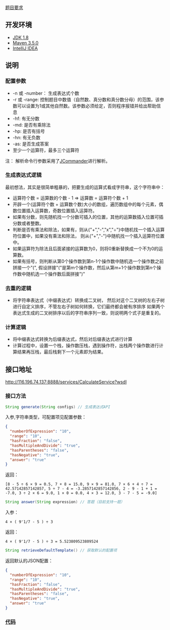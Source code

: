[题目要求](http://www.cnblogs.com/jiel/p/4810756.html)


## 开发环境
- [JDK 1.8](http://www.oracle.com/technetwork/java/javase/downloads/jdk8-downloads-2133151.html)
- [Maven 3.5.0](http://mirrors.tuna.tsinghua.edu.cn/apache/maven/maven-3/3.5.0/binaries/apache-maven-3.5.0-bin.zip)
- [IntelliJ IDEA](http://www.jetbrains.com/idea/)

## 说明

### 配置参数

- -n 或 -number： 生成表达式个数
- -r 或 -range: 控制题目中数值（自然数、真分数和真分数分母）的范围，该参数可以设置为1或其他自然数。该参数必须给定，否则程序报错并给出帮助信息
- -hf: 有无分数
- -md: 是否有乘除法
- -hp: 是否有括号
- -hn: 有无负数
- -as: 是否生成答案
- 至少一个运算符，最多三个运算符

注： 解析命令行参数采用了[JCommander](http://www.jcommander.org/)进行解析。

### 生成表达式逻辑
最初想法，其实是很简单粗暴的，把要生成的运算式看成字符串，这个字符串中：
- 运算符个数 = 运算数的个数 - 1 => 运算数 = 运算符个数 + 1
- 开辟一个(运算符个数 + 运算数个数)大小的数组，遍历数组中的每个元素，偶数位置插入运算数，奇数位置插入运算符。
- 如果有分数，则先随机找一个分数可插入的位置，其他的运算数插入位置可插分数或者整数。
- 判断是否有乘法和除法，如果有，则从{"+","-","x","÷"}中随机找一个插入运算符位置中，如果没有乘法和除法，
则从{"+","-"}中随机找一个插入运算符位置中。
- 如果运算符为除法且后面紧接的运算数为0，则将0重新替换成一个不为0的运算数。
- 如果有括号，则判断从第0个操作数到第n-1个操作数中随机选一个操作数之前拼接一个"(", 假设拼接"("是第m个操作数，然后从第m+1个操作数到第n个操作数中随机选一个操作数后面拼接")"

### 去重的逻辑
- 将字符串表达式（中缀表达式）转换成二叉树，
然后对这个二叉树的左右子树进行自定义排序，不管左右子树如何转换，它们最终都会被有序排序
如果两个表达式生成的二叉树排序以后的字符串序列一致，则说明两个式子是重复的。


### 计算逻辑
- 将中缀表达式转换为后缀表达式，然后对后缀表达式进行计算
- 计算过程中，设置一个栈，操作数压栈，遇到操作符，出栈两个操作数进行计算结果再压栈，最后栈剩下一个元素即为结果。

## 接口地址
http://116.196.74.137:8888/services/CalculateService?wsdl

### 接口方法
```java
String generate(String configs) // 生成表达式API
```

入参,字符串类型，可配置项见配置参数：
```json
{
  "numberOfExpression": "10",
  "range": "10",
  "hasFraction": "false",
  "hasMultipleAndDivide": "true",
  "hasParentheses": "false",
  "hasNegative": "true",
  "answer": "true"
}
```
返回：
```
[8 - 5 ÷ 6 × 9 = 0.5, 7 + 8 = 15.0, 9 × 9 = 81.0, 7 × 6 + 4 ÷ 7 = 42.57142857142857, 5 ÷ 7 - 4 = -3.2857142857142856, 2 - 9 - 1 + 1 = -7.0, 3 ÷ 2 × 6 = 9.0, 1 × 0 = 0.0, 4 × 3 = 12.0, 3 - 7 - 5 = -9.0]
```

```java
String answer(String expression) // 答题（目前支持一题）
```
入参：
```
4 × ( 9'1/7 - 5 ) ÷ 3
```

返回：
```
4 × ( 9'1/7 - 5 ) ÷ 3 = 5.523809523809524
```

```java
String retrieveDefaultTemplate() // 获取默认的配置项
```
返回默认的JSON配置：
```json
{
  "numberOfExpression": "10",
  "range": "10",
  "hasFraction": "false",
  "hasMultipleAndDivide": "true",
  "hasParentheses": "false",
  "hasNegative": "true",
  "answer": "true"
}
```

### [代码](https://github.com/GreyZeng/calculator)